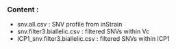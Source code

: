 ###  Content : 
* snv.all.csv : SNV profile from  inStrain
* snv.filter3.biallelic.csv : filtered SNVs within Vc
* ICP1_snv.filter3.biallelic.csv : filtered SNVs within ICP1
  
